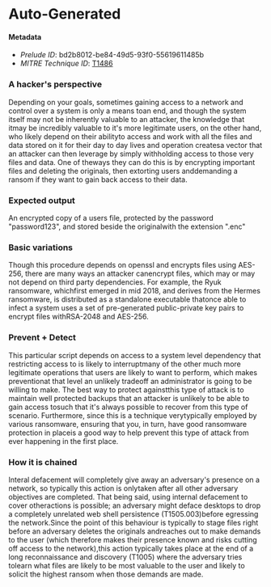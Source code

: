 
# Auto-Generated

#### Metadata

- *Prelude ID*: bd2b8012-be84-49d5-93f0-55619611485b
- *MITRE Technique ID*: [T1486](https://attack.mitre.org/techniques/T1486/)

### A hacker's perspective

Depending on your goals, sometimes gaining access to a network and control over a system is only a means toan end, and though the system itself may not be inherently valuable to an attacker, the knowledge that itmay be incredibly valuable to it's more legitimate users, on the other hand, who likely depend on their abilityto access and work with all the files and data stored on it for their day to day lives and operation createsa vector that an attacker can then leverage by simply withholding access to those very files and data. One of theways they can do this is by encrypting important files and deleting the originals, then extorting users anddemanding a ransom if they want to gain back access to their data.

### Expected output

An encrypted copy of a users file, protected by the password "password123", and stored beside the originalwith the extension ".enc"

### Basic variations

Though this procedure depends on openssl and encrypts files using AES-256, there are many ways an attacker canencrypt files, which may or may not depend on third party dependencies. For example, the Ryuk ransomware, whichfirst emerged in mid 2018, and derives from the Hermes ransomware, is distributed as a standalone executable thatonce able to infect a system uses a set of pre-generated public-private key pairs to encrypt files withRSA-2048 and AES-256.

### Prevent + Detect

This particular script depends on access to a system level dependency that restricting access to is likely to interruptmany of the other much more legitimate operations that users are likely to want to perform, which makes preventionat that level an unlikely tradeoff an administrator is going to be willing to make. The best way to protect againstthis type of attack is to maintain well protected backups that an attacker is unlikely to be able to gain access tosuch that it's always possible to recover from this type of scenario. Furthermore, since this is a technique verytypically employed by various ransomware, ensuring that you, in turn, have good ransomware protection in placeis a good way to help prevent this type of attack from ever happening in the first place.

### How it is chained

Interal defacement will completely give away an adversary's presence on a network, so typically this action is onlytaken after all other adversary objectives are completed. That being said, using internal defacement to cover otheractions is possible; an adversary might deface desktops to drop a completely unrelated web shell persistence (T1505.003)before egressing the network.Since the point of this behaviour is typically to stage files right before an adversary deletes the originals andreaches out to make demands to the user (which therefore makes their presence known and risks cutting off access to the network),this action typically takes place at the end of a long reconnaissance and discovery (T1005) where the adversary tries tolearn what files are likely to be most valuable to the user and likely to solicit the highest ransom when those demands are made.
